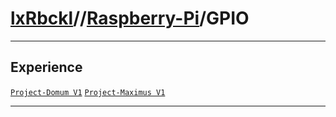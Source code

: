 # [lxRbckl](https://github.com/lxRbckl/lxRbckl/tree/main)//[Raspberry-Pi](https://github.com/lxRbckl/lxRbckl/tree/main/Raspberry-Pi)/GPIO

---

## Experience
[`Project-Domum V1`](https://github.com/lxRbckl/Project-Domum/blob/V1/README.md) [`Project-Maximus V1`](https://github.com/lxRbckl/Project-Maximus/blob/V1/README.md)

---
